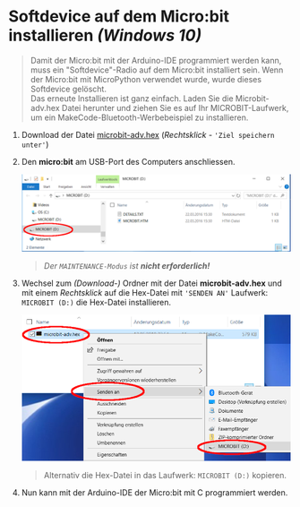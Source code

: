 # Softdevice auf dem Micro:bit installieren _(Windows 10)_

> Damit der Micro:bit mit der Arduino-IDE programmiert werden kann, muss ein "Softdevice"-Radio auf dem Micro:bit installiert sein. Wenn der Micro:bit mit MicroPython verwendet wurde, wurde dieses Softdevice gelöscht.  
Das erneute Installieren ist ganz einfach. Laden Sie die Microbit-adv.hex Datei herunter und ziehen Sie es auf Ihr MICROBIT-Laufwerk, um ein MakeCode-Bluetooth-Werbebeispiel zu installieren.


1. Download der Datei [microbit-adv.hex](microbit-adv.hex) (*Rechtsklick -* `'Ziel speichern unter'`)


2. Den **micro:bit** am USB-Port des Computers anschliessen.  
    
    ![Laufwerk MICROBIT](bilder/laufwerk_microbit.png)  
    
    > _Der `MAINTENANCE-Modus` ist **nicht erforderlich!**_


3.  Wechsel zum *(Download-)* Ordner mit der Datei **microbit-adv.hex** und  
mit einem _Rechtsklick_ auf die Hex-Datei mit `'SENDEN AN'` Laufwerk: `MICROBIT (D:)` die Hex-Datei installieren.  

    ![Senden an](bilder/senden_an.png)  

    > Alternativ die Hex-Datei in das Laufwerk: `MICROBIT (D:)` kopieren.


4. Nun kann mit der Arduino-IDE der Micro:bit mit C programmiert werden.
